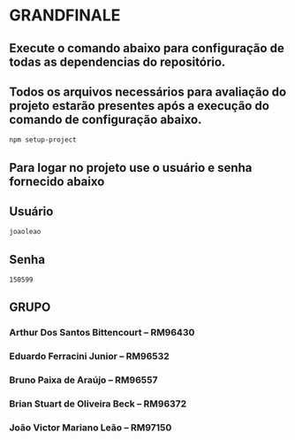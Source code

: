 # GRANDFINALE

## Execute o comando abaixo para configuração de todas as dependencias do repositório.
## Todos os arquivos necessários para avaliação do projeto estarão presentes após a execução do comando de configuração abaixo.

```sh
npm setup-project
```

## Para logar no projeto use o usuário e senha fornecido abaixo

## Usuário

```sh
joaoleao
```

## Senha

```sh
150599
```

## GRUPO

### Arthur Dos Santos Bittencourt – RM96430

### Eduardo Ferracini Junior – RM96532

### Bruno Paixa de Araújo – RM96557

### Brian Stuart de Oliveira Beck – RM96372

### João Victor Mariano Leão – RM97150

